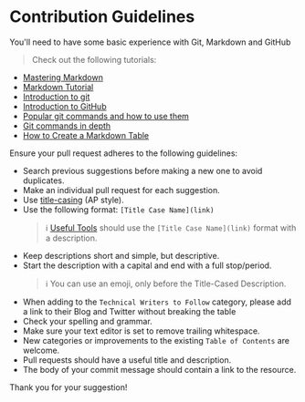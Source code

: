 # Contribution Guidelines

You'll need to have some basic experience with Git, Markdown and GitHub

> Check out the following tutorials:
  * [Mastering Markdown](https://guides.github.com/features/mastering-markdown/)
  * [Markdown Tutorial](https://www.markdowntutorial.com/)
  * [Introduction to git](https://www.freecodecamp.org/news/what-is-git-and-how-to-use-it-c341b049ae61/)  
  * [Introduction to GitHub](https://product.hubspot.com/blog/git-and-github-tutorial-for-beginners)
  * [Popular git commands and how to use them](https://rogerdudler.github.io/git-guide/)
  * [Git commands in depth](https://medium.com/@george.seif94/a-full-tutorial-on-how-to-use-github-88466bac7d42)
  * [How to Create a Markdown Table](https://www.makeuseof.com/tag/create-markdown-table/)

Ensure your pull request adheres to the following guidelines:

- Search previous suggestions before making a new one to avoid duplicates.
- Make an individual pull request for each suggestion.
- Use [title-casing](https://titlecaseconverter.com/) (AP style).
- Use the following format: `[Title Case Name](link)`
  > :information_source: [Useful Tools](https://github.com/BolajiAyodeji/awesome-technical-writing#useful-tools) should use the `[Title Case Name](link)` format with a description.
- Keep descriptions short and simple, but descriptive.
- Start the description with a capital and end with a full stop/period.
  > :information_source: You can use an emoji, only before the Title-Cased Description.
- When adding to the `Technical Writers to Follow` category, please add a link to their Blog and Twitter without breaking the table
- Check your spelling and grammar.
- Make sure your text editor is set to remove trailing whitespace.
- New categories or improvements to the existing `Table of Contents` are welcome.
- Pull requests should have a useful title and description.
- The body of your commit message should contain a link to the resource.

Thank you for your suggestion!
